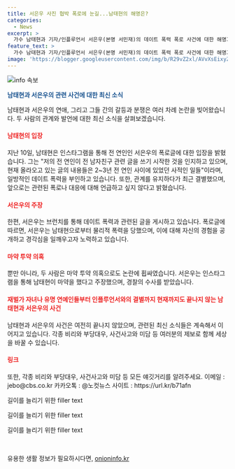 ```yaml
---
title: 서은우 사진 협박 폭로에 눈길...남태현의 해명은?
categories:
  - News
excerpt: >
  가수 남태현과 기자/인플루언서 서은우(본명 서민재)의 데이트 폭력 폭로 사건에 대한 해명과 주장이 이어지고 있다. 남태현은 사적 이슈는 있었지만 일방적인 폭력은 없었다고 주장했고, 결별 후 관계를 유지하다가 발전적이지 않다고 판단해 정리했다고 설명했다. 서은우는 데이트 폭력과 물리적 폭력을 폭로하며 이를 고백하고, 두 사람은 마약 투약 혐의로 징역과 집행유예를 선고받은 바 있다.언론사의 제보를 기다립니다.
feature_text: >
  가수 남태현과 기자/인플루언서 서은우(본명 서민재)의 데이트 폭력 폭로 사건에 대한 해명과 주장이 이어지고 있다. 남태현은 사적 이슈는 있었지만 일방적인 폭력은 없었다고 주장했고, 결별 후 관계를 유지하다가 발전적이지 않다고 판단해 정리했다고 설명했다. 서은우는 데이트 폭력과 물리적 폭력을 폭로하며 이를 고백하고, 두 사람은 마약 투약 혐의로 징역과 집행유예를 선고받은 바 있다.언론사의 제보를 기다립니다.
image: 'https://blogger.googleusercontent.com/img/b/R29vZ2xl/AVvXsEixyZcFfHzMRdzZMjFBmAUKJYCLCGyLL1o632UiGVXcaFdKo_bkvkuCioo0uUKlGfBVcT3P84aROyZIXSBEx3Aw5nCQ3pTgDom1WDC4m8eifvWiAmWEEVb4x6G_l8C0QH225ldMjyaFvpxGEBGNO37VmDTDMHGhJPq73UglMfDca1-0aw/s1600/blogspot.png'
---
```


<p><img src="https://blogger.googleusercontent.com/img/b/R29vZ2xl/AVvXsEixyZcFfHzMRdzZMjFBmAUKJYCLCGyLL1o632UiGVXcaFdKo_bkvkuCioo0uUKlGfBVcT3P84aROyZIXSBEx3Aw5nCQ3pTgDom1WDC4m8eifvWiAmWEEVb4x6G_l8C0QH225ldMjyaFvpxGEBGNO37VmDTDMHGhJPq73UglMfDca1-0aw/s1600/blogspot.png" alt="info 속보" /></p>

<p><b><span style="color: #1a5490;">남태현과 서은우의 관련 사건에 대한 최신 소식</span></b></p>

<p>남태현과 서은우의 연애, 그리고 그들 간의 갈등과 분쟁은 여러 차례 논란을 빚어왔습니다. 두 사람의 관계와 발언에 대한 최신 소식을 살펴보겠습니다. </p>

<h4><b><span style="color: #ee2323;">남태현의 입장</span></b></h4>

<p>지난 10일, 남태현은 인스타그램을 통해 전 연인인 서은우의 폭로글에 대한 입장을 밝혔습니다. 그는 "저의 전 연인이 전 남자친구 관련 글을 쓰기 시작한 것을 인지하고 있으며, 현재 올라오고 있는 글의 내용들은 2~3년 전 연인 사이에 있었던 사적인 일들"이라며, 일방적인 데이트 폭력을 부인하고 있습니다. 또한, 관계를 유지하다가 최근 결별했으며, 앞으로는 관련된 폭로나 대응에 대해 언급하고 싶지 않다고 밝혔습니다.</p>

<h4><b><span style="color: #ee2323;">서은우의 주장</span></b></h4>

<p>한편, 서은우는 브런치를 통해 데이트 폭력과 관련된 글을 게시하고 있습니다. 폭로글에 따르면, 서은우는 남태현으로부터 물리적 폭력을 당했으며, 이에 대해 자신의 경험을 공개하고 경각심을 일깨우고자 노력하고 있습니다.</p>

<h4><b><span style="color: #ee2323;">마약 투약 의혹</span></b></h4>

<p>뿐만 아니라, 두 사람은 마약 투약 의혹으로도 논란에 휩싸였습니다. 서은우는 인스타그램을 통해 남태현이 마약을 했다고 주장했으며, 경찰의 수사를 받았습니다.</p>

<h4><b><span style="color: #ee2323;">재벌가 자녀나 유명 연예인들부터 인플루언서와의 결별까지 현재까지도 끝나지 않는 남태현과 서은우의 사건</span></b></h4>

<p>남태현과 서은우의 사건은 여전히 끝나지 않았으며, 관련된 최신 소식들은 계속해서 이어지고 있습니다. 각종 비리와 부당대우, 사건사고와 미담 등 여러분의 제보로 함께 세상을 바꿀 수 있습니다.</p>

<h4><b><span style="color: #ee2323;">링크</span></b></h4>

<p>또한, 각종 비리와 부당대우, 사건사고와 미담 등 모든 얘깃거리를 알려주세요. 이메일 : jebo@cbs.co.kr 카카오톡 : @노컷뉴스 사이트 : https://url.kr/b71afn</p>

<p>길이를 늘리기 위한 filler text</p>

<p>길이를 늘리기 위한 filler text</p>

<p>길이를 늘리기 위한 filler text</p>

<p data-ke-size="size16">&nbsp;</p>
유용한 생활 정보가 필요하시다면, <a href="https://onioninfo.kr" rel="dofollow">onioninfo.kr</a>


